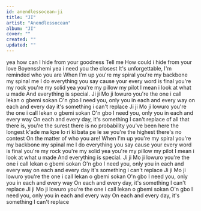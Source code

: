 ```yaml
---
id: anendlessocean-ji
title: "JI"
artist: "Anendlessocean"
album: "JI"
cover: ""
created: ""
updated: ""
---
```


yea how can I hide from your goodness
Tell me How could i hide from your love
Boyensshemi yea i need you the closest
It's unforgettable,  I'm reminded  who you are
When I'm up you're my spiral
you're my backbone my spinal
me I do everything  you say
cause your every word is final you're my rock you're  my solid yea
you're my pillow my pilot
I mean i look at what u made
And everything is special.
Ji ji Mo ji lowuro
you're the one i call
lekan o gbemi sokan
O'n gbo
I need you, only you in each and every way
on each and every day
it's something i can't replace
Ji ji Mo ji lowuro
you're the one i call
lekan o gbemi sokan
O'n gbo
I need you, only you in each and every way
On each and every day, it's something I can't replace
of all that there is, you're the surest
there is no probability
you've been here the longest
k'ade ma kpe lo ri
ki bata pe le se
you're the highest
there's no contest
On the matter of who you are!
When I'm up you're my spiral
you're my backbone my spinal
me I do everything  you say
cause your every word is final you're my rock you're  my solid yea
you're my pillow my pilot
I mean i look at what u made
And everything is special.
Ji ji Mo ji lowuro
you're the one i call
lekan o gbemi sokan
O'n gbo
I need you, only you in each and every way
on each and every day
it's something i can't replace
Ji ji Mo ji lowuro
you're the one i call
lekan o gbemi sokan
O'n gbo
I need you, only you in each and every way
On each and every day, it's something I can't replace
Ji ji Mo ji lowuro
you're the one i call
lekan o gbemi sokan
O'n gbo
I need you, only you in each and every way
On each and every day, it's something I can't replace